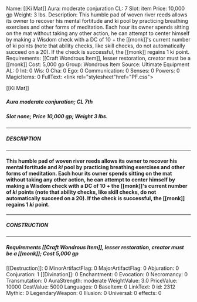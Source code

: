 Name: [[Ki Mat]]
Aura: moderate conjuration
CL: 7
Slot: item
Price: 10,000 gp
Weight: 3 lbs.
Description: This humble pad of woven river reeds allows its owner to recover his mental fortitude and ki pool by practicing breathing exercises and other forms of meditation. Each hour its owner spends sitting on the mat without taking any other action, he can attempt to center himself by making a Wisdom check with a DC of 10 + the [[monk]]'s current number of ki points (note that ability checks, like skill checks, do not automatically succeed on a 20). If the check is successful, the [[monk]] regains 1 ki point.
Requirements: [[Craft Wondrous Item]], lesser restoration, creator must be a [[monk]]
Cost: 5,000 gp
Group: Wondrous Item
Source: Ultimate Equipment
AL: 0
Int: 0
Wis: 0
Cha: 0
Ego: 0
Communication: 0
Senses: 0
Powers: 0
MagicItems: 0
FullText: <link rel="stylesheet"href="PF.css"><div class="heading"><p class="alignleft">[[Ki Mat]]</p><div style="clear: both;"></div></div><div><h5><b>Aura </b>moderate conjuration; <b>CL </b>7th</h5><h5><b>Slot </b>none; <b>Price </b>10,000 gp; <b>Weight </b>3 lbs.</h5></div><hr/><div><h5><b>DESCRIPTION</b></h5></div><hr/><div><h4><p>This humble pad of woven river reeds allows its owner to recover his mental fortitude and <i>ki</i> pool by practicing breathing exercises and other forms of meditation. Each hour its owner spends sitting on the mat without taking any other action, he can attempt to center himself by making a Wisdom check with a DC of 10 + the [[monk]]'s current number of <i>ki</i> points (note that ability checks, like skill checks, do not automatically succeed on a 20). If the check is successful, the [[monk]] regains 1 <i>ki</i> point.</p></h4></div><hr/><div><h5><b>CONSTRUCTION</b></h5></div><hr/><div><h5><b>Requirements </b>[[Craft Wondrous Item]], <i>lesser restoration</i>, creator must be a [[monk]]; <b>Cost </b>5,000 gp</h5></div>
[[Destruction]]: 0
MinorArtifactFlag: 0
MajorArtifactFlag: 0
Abjuration: 0
Conjuration: 1
[[Divination]]: 0
Enchantment: 0
Evocation: 0
Necromancy: 0
Transmutation: 0
AuraStrength: moderate
WeightValue: 3.0
PriceValue: 10000
CostValue: 5000
Languages: 0
BaseItem: 0
LinkText: 0
id: 2312
Mythic: 0
LegendaryWeapon: 0
Illusion: 0
Universal: 0
effects: 0

